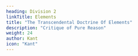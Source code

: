 ```yaml
---
heading: Division 2
linkTitle: Elements
title: "The Transcendental Doctrine Of Elements"
description: "Critique of Pure Reason"
weight: 24
author: Kant
icon: "Kant"
---
```




